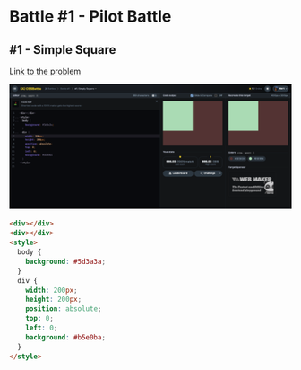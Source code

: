 # Battle #1 - Pilot Battle

## #1 - Simple Square

[Link to the problem](https://cssbattle.dev/play/1)

![result](../images/1-simply-square.png)

```html
<div></div>
<div></div>
<style>
  body {
    background: #5d3a3a;
  }
  div {
    width: 200px;
    height: 200px;
    position: absolute;
    top: 0;
    left: 0;
    background: #b5e0ba;
  }
</style>
```
